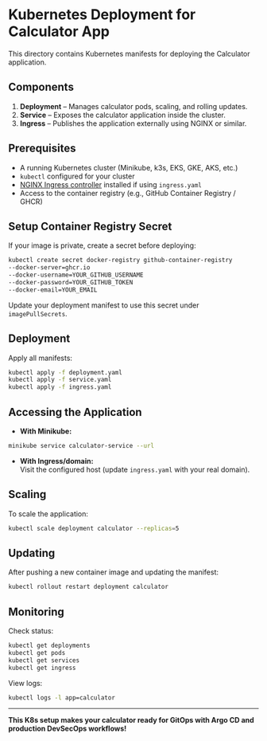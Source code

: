 
# Kubernetes Deployment for Calculator App

This directory contains Kubernetes manifests for deploying the Calculator application.

## Components

1. **Deployment** – Manages calculator pods, scaling, and rolling updates.
2. **Service** – Exposes the calculator application inside the cluster.
3. **Ingress** – Publishes the application externally using NGINX or similar.

## Prerequisites

- A running Kubernetes cluster (Minikube, k3s, EKS, GKE, AKS, etc.)
- `kubectl` configured for your cluster
- [NGINX Ingress controller](https://kubernetes.github.io/ingress-nginx/) installed if using `ingress.yaml`
- Access to the container registry (e.g., GitHub Container Registry / GHCR)

## Setup Container Registry Secret

If your image is private, create a secret before deploying:
```bash
kubectl create secret docker-registry github-container-registry
--docker-server=ghcr.io
--docker-username=YOUR_GITHUB_USERNAME
--docker-password=YOUR_GITHUB_TOKEN
--docker-email=YOUR_EMAIL
```

Update your deployment manifest to use this secret under `imagePullSecrets`.

## Deployment

Apply all manifests:
```bash
kubectl apply -f deployment.yaml
kubectl apply -f service.yaml
kubectl apply -f ingress.yaml
```

## Accessing the Application

- **With Minikube:**
```bash
minikube service calculator-service --url
```

- **With Ingress/domain:**  
Visit the configured host (update `ingress.yaml` with your real domain).

## Scaling

To scale the application:
```bash
kubectl scale deployment calculator --replicas=5
```

## Updating

After pushing a new container image and updating the manifest:
```bash
kubectl rollout restart deployment calculator
```

## Monitoring

Check status:
```bash
kubectl get deployments
kubectl get pods
kubectl get services
kubectl get ingress
```

View logs:
```bash
kubectl logs -l app=calculator
```
---

**This K8s setup makes your calculator ready for GitOps with Argo CD and production DevSecOps workflows!**
